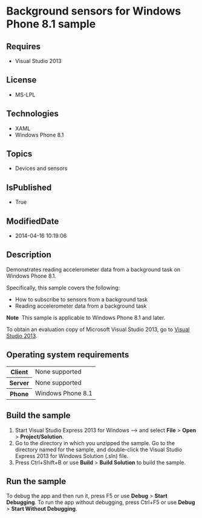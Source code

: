 # Background sensors for Windows Phone 8.1 sample
## Requires
* Visual Studio 2013
## License
* MS-LPL
## Technologies
* XAML
* Windows Phone 8.1
## Topics
* Devices and sensors
## IsPublished
* True
## ModifiedDate
* 2014-04-16 10:19:06
## Description

<div id="mainSection">
<p>Demonstrates reading accelerometer data from a background task on Windows Phone 8.1.
</p>
<p>Specifically, this sample covers the following:</p>
<ul>
<li>How to subscribe to sensors from a background task </li><li>Reading accelerometer data from a background task </li></ul>
<p></p>
<p class="note"><b>Note</b>&nbsp;&nbsp;This sample is applicable to Windows Phone 8.1 and later.</p>
<p>To obtain an evaluation copy of Microsoft Visual Studio&nbsp;2013, go to <a href="http://go.microsoft.com/fwlink/p/?linkid=301697">
Visual Studio&nbsp;2013</a>. </p>
<h2>Operating system requirements</h2>
<table>
<tbody>
<tr>
<th>Client</th>
<td><dt>None supported </dt></td>
</tr>
<tr>
<th>Server</th>
<td><dt>None supported </dt></td>
</tr>
<tr>
<th>Phone</th>
<td><dt>Windows Phone 8.1 </dt></td>
</tr>
</tbody>
</table>
<h2>Build the sample</h2>
<p></p>
<ol>
<li>Start Visual Studio Express&nbsp;2013 for Windows --&gt; and select <b>File</b> &gt;
<b>Open</b> &gt; <b>Project/Solution</b>. </li><li>Go to the directory in which you unzipped the sample. Go to the directory named for the sample, and double-click the Visual Studio Express&nbsp;2013 for Windows Solution (.sln) file.
</li><li>Press Ctrl&#43;Shift&#43;B or use <b>Build</b> &gt; <b>Build Solution</b> to build the sample.
</li></ol>
<p></p>
<h2>Run the sample</h2>
<p>To debug the app and then run it, press F5 or use <b>Debug</b> &gt; <b>Start Debugging</b>. To run the app without debugging, press Ctrl&#43;F5 or use
<b>Debug</b> &gt; <b>Start Without Debugging</b>. </p>
</div>
